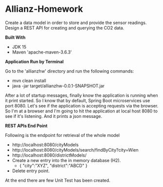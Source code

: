 # Allianz-Homework

Create a data model in order to store and provide the sensor readings. Design a REST API for creating and querying the CO2 data.

**Built With**

- JDK 15
- Maven 'apache-maven-3.6.3'

**Application Run by Terminal**

Go to the 'allianzhw' directory and run the following commands:

- mvn clean install
- java -jar target/allianzhw-0.0.1-SNAPSHOT.jar

After a lot of startup messages, finally know the application is running when it print started. So I know that by default, Spring Boot microservices use port 8080.
Let's see if the application is accepting requests via the browser. So I'm at a browser and I'm going to hit the application at local host 8080 to see if it's listening. 
And it prints a json message.

**REST APIs End Point**

Following is the endpoint for retrieval of the whole model 
- http://localhost:8080/cityModels
- http://localhost:8080/cityModels/search/findByCity?city=Wien
- http://localhost:8080/districtModels/
- Create a new entry into the in memory database (H2).
  - {
      "city":"XYZ",
      "district":"ABCD"
    }
- Delete entry point.

At the end there are few Unit Test has been created.
